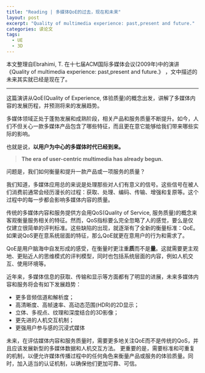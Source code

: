 ```yaml
---
title: "Reading | 多媒体QoE的过去，现在和未来"
layout: post
excerpt: "Quality of multimedia experience: past,present and future."
categories: 读论文
tags:
  - UE
  - 3D
---
```


本文整理自Ebrahimi, T. 在十七届ACM国际多媒体会议(2009年)中的演讲《Quality of multimedia experience: past,present and future.》 ，文中描述的未来其实就已经是现在了。

---

这篇演讲从QoE(Quality of Experience, 体验质量)的概念出发，讲解了多媒体内容的发展历程，并预测将来的发展趋势。

多媒体领域正处于蓬勃发展和成熟阶段，相关产品和服务质量不断提升。如今，人们不但关心一款多媒体产品包含了哪些特征，而且更在意它能够给我们带来哪些实际的影响。

也就是说，**以用户为中心的多媒体时代已经到来。**

> **The era of user-centric multimedia has already begun.**

问题是，我们如何衡量和提升一款产品或一项服务的质量？

我们知道，多媒体应用总的来说是处理那些对人们有意义的信号。这些信号在被人们消费前通常会经历漫长的过程：获取、处理、编码、传输、增强和复原等。这个过程中的每一步都会影响多媒体内容的质量。

传统的多媒体内容和服务提供方会用QoS(Quality of Service, 服务质量)的概念来客观衡量服务相关的特征。然而，QoS指标要么完全忽略了人的感觉，要么是仅仅建立很简单的评判标准。这些缺陷的出现，就逐渐有了全新的衡量标准：QoE。如果说QoS更在意系统层面的特征，那么QoE就更在意用户的行为和需求了。

QoE是用户脑海中自发形成的感受，在衡量时更注重**质**而不是**量**。这就需要更主观地、更贴近人的思维模式的评判模型，同时也包括系统层面的内容，例如人机交互、使用环境等。

近年来，多媒体信息的获取、传输和显示等方面都有了明显的进展，未来多媒体内容和服务将会有如下发展趋势：

* 更多音频信道和解析度；
* 高清晰度、高帧速率、高动态范围(HDR)的2D显示；
* 立体、多视点、纹理和深度结合的3D影像；
* 更先进的人机交互机制；
* 更强用户参与感的沉浸式媒体

未来，在评估媒体内容和服务质量时，需要更多地关注QoE而不是传统的QoS，并且应该发展新型的多媒体数据和人机交互方法。 更重要的是，需要标准和可重复的机制，以便允许媒体传播过程中的任何角色来衡量产品或服务的体验质量。同时，加入适当的认证机制，以确保他们更加可靠、可信。